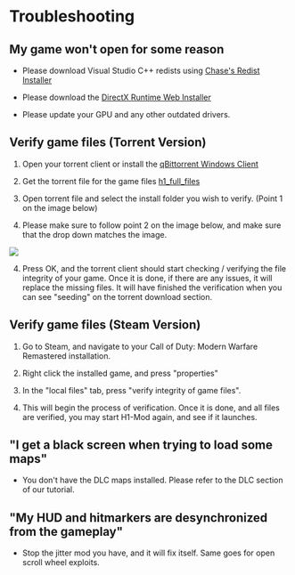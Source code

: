 # Troubleshooting

## My game won't open for some reason

- Please download Visual Studio C++ redists using [Chase's Redist Installer](https://github.com/chxseh/Redist-Installer/releases/download/latest/Redist-Installer.bat)

- Please download the [DirectX Runtime Web Installer](https://download.microsoft.com/download/1/7/1/1718CCC4-6315-4D8E-9543-8E28A4E18C4C/dxwebsetup.exe)

- Please update your GPU and any other outdated drivers.

## Verify game files (Torrent Version)

1. Open your torrent client or install the [qBittorrent Windows Client](https://www.fosshub.com/qBittorrent.html)

2. Get the torrent file for the game files [h1_full_files](/files/h1_full_files.torrent)

3. Open torrent file and select the install folder you wish to verify. (Point 1 on the image below)

4. Please make sure to follow point 2 on the image below, and make sure that the drop down matches the image.

![](/img/torrent.png)

4. Press OK, and the torrent client should start checking / verifying the file integrity of your game. Once it is done, if there are any issues, it will replace the missing files. It will have finished the verification when you can see "seeding" on the torrent download section.

## Verify game files (Steam Version)

1. Go to Steam, and navigate to your Call of Duty: Modern Warfare Remastered installation.

2. Right click the installed game, and press "properties"

3. In the "local files" tab, press "verify integrity of game files". 

4. This will begin the process of verification. Once it is done, and all files are verified, you may start H1-Mod again, and see if it launches.

## "I get a black screen when trying to load some maps"

- You don't have the DLC maps installed. Please refer to the DLC section of our tutorial.

## "My HUD and hitmarkers are desynchronized from the gameplay"

- Stop the jitter mod you have, and it will fix itself. Same goes for open scroll wheel exploits.
